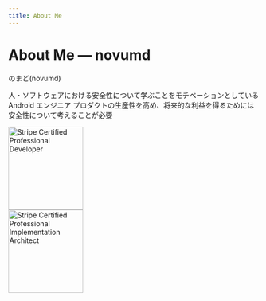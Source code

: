 ```yaml
---
title: About Me
---
```


# About Me — novumd

のまど(novumd)

人・ソフトウェアにおける安全性について学ぶことをモチベーションとしている Android エンジニア
プロダクトの生産性を高め、将来的な利益を得るためには安全性について考えることが必要

<!-- [contact me](/contact).-->

<div className="container margin-top--lg">
  <div className="row">
    <div className="col col--3 col--offset-3">
      <a href="https://stripecertifications.credential.net/1dea0bc8-fad5-4712-a193-d414ad95bbb5" target="_blank">
        <img src="/img/stripe-certification-professional-developer.png" alt="Stripe Certified Professional Developer" height="167" width="150" />
      </a>
    </div>
    <div className="col col--3">
      <a href="https://stripecertifications.credential.net/d1c8a153-86cb-456f-9c74-23e73702b254" target="_blank">
        <img src="/img/stripe-certification-professional-architect.png" alt="Stripe Certified Professional Implementation Architect" height="167" width="150" />
      </a>
    </div>
  </div>
</div>
